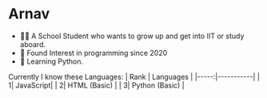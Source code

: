 # Arnav
 
- 🧑‍🎓 A School Student who wants to grow up and get into IIT or study aboard.
- 💖 Found Interest in programming since 2020
- 📝 Learning Python.

Currently I know these Languages:
| Rank | Languages |
|-----:|-----------|
|     1| JavaScript|
|     2| HTML (Basic)    |
|     3| Python (Basic)      |

